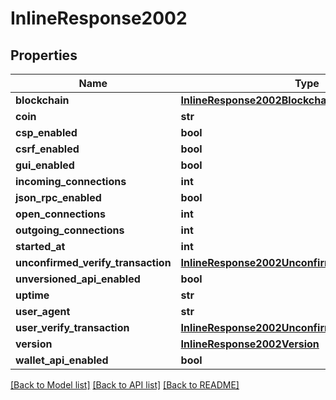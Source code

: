 # InlineResponse2002

## Properties
Name | Type | Description | Notes
------------ | ------------- | ------------- | -------------
**blockchain** | [**InlineResponse2002Blockchain**](InlineResponse2002Blockchain.md) |  | [optional] 
**coin** | **str** |  | [optional] 
**csp_enabled** | **bool** |  | [optional] 
**csrf_enabled** | **bool** |  | [optional] 
**gui_enabled** | **bool** |  | [optional] 
**incoming_connections** | **int** |  | [optional] 
**json_rpc_enabled** | **bool** |  | [optional] 
**open_connections** | **int** |  | [optional] 
**outgoing_connections** | **int** |  | [optional] 
**started_at** | **int** |  | [optional] 
**unconfirmed_verify_transaction** | [**InlineResponse2002UnconfirmedVerifyTransaction**](InlineResponse2002UnconfirmedVerifyTransaction.md) |  | [optional] 
**unversioned_api_enabled** | **bool** |  | [optional] 
**uptime** | **str** |  | [optional] 
**user_agent** | **str** |  | [optional] 
**user_verify_transaction** | [**InlineResponse2002UnconfirmedVerifyTransaction**](InlineResponse2002UnconfirmedVerifyTransaction.md) |  | [optional] 
**version** | [**InlineResponse2002Version**](InlineResponse2002Version.md) |  | [optional] 
**wallet_api_enabled** | **bool** |  | [optional] 

[[Back to Model list]](../README.md#documentation-for-models) [[Back to API list]](../README.md#documentation-for-api-endpoints) [[Back to README]](../README.md)


